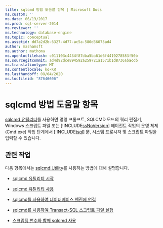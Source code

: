 ```yaml
---
title: sqlcmd 방법 도움말 항목 | Microsoft Docs
ms.custom: ''
ms.date: 06/13/2017
ms.prod: sql-server-2014
ms.reviewer: ''
ms.technology: database-engine
ms.topic: conceptual
ms.assetid: dd7a2d2b-6327-4d77-ac5a-580d36073ad4
author: mashamsft
ms.author: mathoma
ms.openlocfilehash: c011103c4434f87dba5ba61d6f4419278583f50b
ms.sourcegitcommit: ad4d92dce894592a259721a1571b1d8736abacdb
ms.translationtype: MT
ms.contentlocale: ko-KR
ms.lasthandoff: 08/04/2020
ms.locfileid: "87646606"
---
```

# <a name="sqlcmd-how-to-topics"></a>sqlcmd 방법 도움말 항목
  [sqlcmd 유틸리티](../tools/sqlcmd-utility.md)를 사용하면 명령 프롬프트, SQLCMD 모드의 쿼리 편집기, Windows 스크립트 파일 또는 [!INCLUDE[ssNoVersion](../includes/ssnoversion-md.md)] 에이전트 작업의 운영 체제(Cmd.exe) 작업 단계에서 [!INCLUDE[tsql](../includes/tsql-md.md)] 문, 시스템 프로시저 및 스크립트 파일을 입력할 수 있습니다.  
  
## <a name="related-tasks"></a>관련 작업  
 다음 항목에서는 [sqlcmd Utility](../tools/sqlcmd-utility.md)를 사용하는 방법에 대해 설명합니다.  
  
-   [sqlcmd 유틸리티 시작](../relational-databases/scripting/sqlcmd-start-the-utility.md)  
  
-   [sqlcmd 유틸리티 사용](../relational-databases/scripting/sqlcmd-use-the-utility.md)  
  
-   [sqlcmd를 사용하여 데이터베이스 엔진에 연결](../relational-databases/scripting/sqlcmd-connect-to-the-database-engine.md)  
  
-   [sqlcmd를 사용하여 Transact-SQL 스크립트 파일 실행](../relational-databases/scripting/sqlcmd-run-transact-sql-script-files.md)  
  
-   [스크립팅 변수와 함께 sqlcmd 사용](../relational-databases/scripting/sqlcmd-use-with-scripting-variables.md)  
  
  
